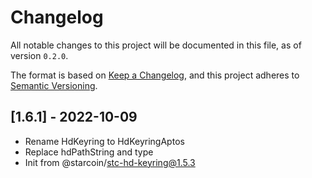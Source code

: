 # Changelog

All notable changes to this project will be documented in this file, as of version `0.2.0`.

The format is based on [Keep a Changelog](https://keepachangelog.com/en/1.0.0/),
and this project adheres to [Semantic Versioning](https://semver.org/spec/v2.0.0.html).

## [1.6.1] - 2022-10-09

- Rename HdKeyring to HdKeyringAptos
- Replace hdPathString and type
- Init from @starcoin/stc-hd-keyring@1.5.3

